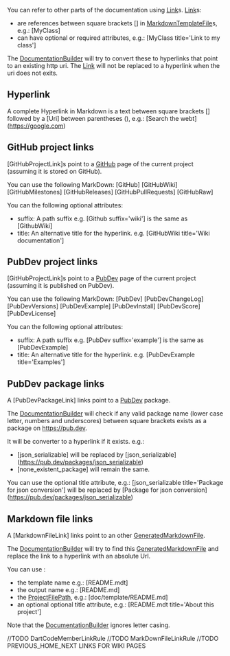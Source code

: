 [//]: # (This file was generated from: doc/template/04-Links.mdt using the documentation_builder package on: 2021-09-15 07:44:17.157409.)
<a id='lib-parser-link-parser-dart-link'></a>You can refer to other parts of the documentation using [Link](https://github.com/efficientyboosters/documentation_builder/wiki/04-Links#lib-parser-link-parser-dart-link)s.
[Link](https://github.com/efficientyboosters/documentation_builder/wiki/04-Links#lib-parser-link-parser-dart-link)s:
- are references between square brackets [] in [MarkdownTemplateFile](https://github.com/efficientyboosters/documentation_builder/wiki/02-Markdown-Template-Files#lib-builder-template-builder-dart-markdowntemplatefile)s, e.g.: [MyClass&rsqb;
- can have optional or required attributes, e.g.: [MyClass title='Link to my class'&rsqb;

The [DocumentationBuilder](https://github.com/efficientyboosters/documentation_builder/wiki/01-Documentation-Builder#lib-builder-documentation-builder-dart-documentationbuilder) will try to convert these to hyperlinks that point to an existing http uri.
The [Link](https://github.com/efficientyboosters/documentation_builder/wiki/04-Links#lib-parser-link-parser-dart-link) will not be replaced to a hyperlink when the uri does not exits.


<a id='hyperlink'></a>
## Hyperlink
A complete Hyperlink in Markdown is a text between square brackets []
followed by a [Uri] between parentheses (),
e.g.: [Search the webt&rsqb;(https://google.com)


<a id='github-project-links'></a>
## GitHub project links
[GitHubProjectLink]s point to a [GitHub](https://github.com/) page of the
current project (assuming it is stored on GitHub).

You can use the following MarkDown:
[GitHub&rsqb;
[GitHubWiki&rsqb;
[GitHubMilestones&rsqb;
[GitHubReleases&rsqb;
[GitHubPullRequests&rsqb;
[GitHubRaw&rsqb;

You can the following optional attributes:
- suffix: A path suffix e.g. [Github suffix='wiki'&rsqb; is the same as [GithubWiki&rsqb;
- title: An alternative title for the hyperlink. e.g. [GitHubWiki title='Wiki documentation'&rsqb;


<a id='pubdev-project-links'></a>
## PubDev project links
[GitHubProjectLink]s point to a [PubDev](https://pub.dev/) page of the
current project (assuming it is published on PubDev).

You can use the following MarkDown:
[PubDev&rsqb;
[PubDevChangeLog&rsqb;
[PubDevVersions&rsqb;
[PubDevExample&rsqb;
[PubDevInstall&rsqb;
[PubDevScore&rsqb;
[PubDevLicense&rsqb;

You can the following optional attributes:
- suffix: A path suffix e.g. [PubDev suffix='example'&rsqb; is the same as [PubDevExample&rsqb;
- title: An alternative title for the hyperlink. e.g. [PubDevExample title='Examples'&rsqb;


<a id='pubdev-package-links'></a>
## PubDev package links
A [PubDevPackageLink] links point to a [PubDev](https://pub.dev) package.

The [DocumentationBuilder](https://github.com/efficientyboosters/documentation_builder/wiki/01-Documentation-Builder#lib-builder-documentation-builder-dart-documentationbuilder) will check if any valid package name
(lower case letter, numbers and underscores) between
square brackets exists as a package on https://pub.dev.

It will be converter to a hyperlink if it exists. e.g.:
- [json_serializable&rsqb; will be replaced by
  [json_serializable&rsqb;(https://pub.dev/packages/json_serializable)
- [none_existent_package] will remain the same.

You can use the optional title attribute, e.g.:
[json_serializable title='Package for json conversion'&rsqb; will be replaced by
[Package for json conversion&rsqb;(https://pub.dev/packages/json_serializable)


<a id='markdown-file-links'></a>
## Markdown file links
A [MarkdownFileLink] links point to an other [GeneratedMarkdownFile](https://github.com/efficientyboosters/documentation_builder/wiki/02-Markdown-Template-Files#lib-builder-template-builder-dart-generatedmarkdownfile).

The [DocumentationBuilder](https://github.com/efficientyboosters/documentation_builder/wiki/01-Documentation-Builder#lib-builder-documentation-builder-dart-documentationbuilder) will try to find this [GeneratedMarkdownFile](https://github.com/efficientyboosters/documentation_builder/wiki/02-Markdown-Template-Files#lib-builder-template-builder-dart-generatedmarkdownfile) and
replace the link to a hyperlink with an absolute Url.

You can use :
- the template name e.g.: [README.mdt&rsqb;
- the output name e.g.: [README.md&rsqb;
- the [ProjectFilePath](https://github.com/efficientyboosters/documentation_builder/wiki/03-Tags#project-file-path), e.g.: [doc/template/README.md&rsqb;
- an optional optional title attribute, e.g.:
[README.mdt title='About this project'&rsqb;

Note that the [DocumentationBuilder](https://github.com/efficientyboosters/documentation_builder/wiki/01-Documentation-Builder#lib-builder-documentation-builder-dart-documentationbuilder) ignores letter casing.


 //TODO DartCodeMemberLinkRule
 //TODO MarkDownFileLinkRule
 //TODO PREVIOUS_HOME_NEXT LINKS FOR WIKI PAGES